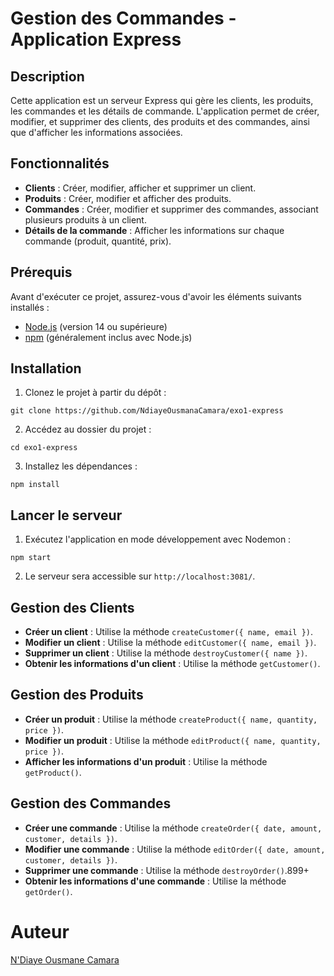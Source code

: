 # Gestion des Commandes - Application Express
## Description

Cette application est un serveur Express qui gère les clients, les produits, les commandes et les détails de commande. L'application permet de créer, modifier, et supprimer des clients, des produits et des commandes, ainsi que d'afficher les informations associées.

## Fonctionnalités

- **Clients** : Créer, modifier, afficher et supprimer un client.
- **Produits** : Créer, modifier et afficher des produits.
- **Commandes** : Créer, modifier et supprimer des commandes, associant plusieurs produits à un client.
- **Détails de la commande** : Afficher les informations sur chaque commande (produit, quantité, prix).

## Prérequis
Avant d'exécuter ce projet, assurez-vous d'avoir les éléments suivants installés :
- [Node.js](https://nodejs.org/fr) (version 14 ou supérieure)
- [npm](https://www.npmjs.com/)  (généralement inclus avec Node.js)

## Installation
1. Clonez le projet à partir du dépôt :

```
git clone https://github.com/NdiayeOusmanaCamara/exo1-express
```
2. Accédez au dossier du projet :
```
cd exo1-express
```
3. Installez les dépendances :
```
npm install
```

## Lancer le serveur
1. Exécutez l'application en mode développement avec Nodemon :
```
npm start
```
2. Le serveur sera accessible sur `http://localhost:3081/`.

## Gestion des Clients
- **Créer un client** : Utilise la méthode `createCustomer({ name, email })`.
- **Modifier un client** : Utilise la méthode `editCustomer({ name, email })`.
- **Supprimer un client** : Utilise la méthode `destroyCustomer({ name })`.
- **Obtenir les informations d'un client** : Utilise la méthode `getCustomer()`.

## Gestion des Produits
- **Créer un produit** : Utilise la méthode `createProduct({ name, quantity, price })`.
- **Modifier un produit** : Utilise la méthode `editProduct({ name, quantity, price })`.
- **Afficher les informations d'un produit** : Utilise la méthode `getProduct()`.

## Gestion des Commandes

- **Créer une commande** : Utilise la méthode `createOrder({ date, amount, customer, details })`.
- **Modifier une commande** : Utilise la méthode `editOrder({ date, amount, customer, details })`.
- **Supprimer une commande** : Utilise la méthode `destroyOrder()`.899+
- **Obtenir les informations d'une commande** : Utilise la méthode `getOrder()`.

# Auteur
[N'Diaye Ousmane Camara](https://github.com/NdiayeOusmanaCamara)